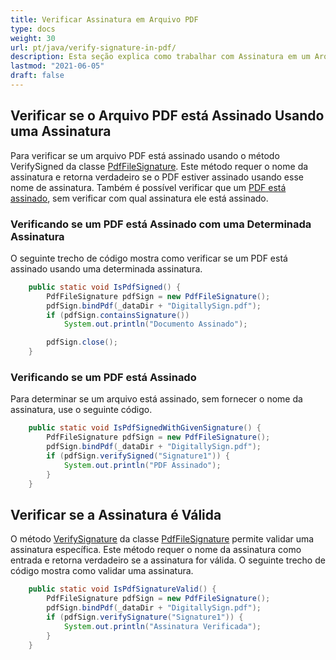 ```yaml
---
title: Verificar Assinatura em Arquivo PDF
type: docs
weight: 30
url: pt/java/verify-signature-in-pdf/
description: Esta seção explica como trabalhar com Assinatura em um Arquivo PDF usando a classe PdfFileSignature.
lastmod: "2021-06-05"
draft: false
---
```


## Verificar se o Arquivo PDF está Assinado Usando uma Assinatura

Para verificar se um arquivo PDF está assinado usando o método VerifySigned da classe [PdfFileSignature](https://reference.aspose.com/pdf/java/com.aspose.pdf.facades/PdfFileSignature). Este método requer o nome da assinatura e retorna verdadeiro se o PDF estiver assinado usando esse nome de assinatura. Também é possível verificar que um [PDF está assinado](/pdf/java/working-with-signature-in-a-pdf-file/), sem verificar com qual assinatura ele está assinado.

### Verificando se um PDF está Assinado com uma Determinada Assinatura

O seguinte trecho de código mostra como verificar se um PDF está assinado usando uma determinada assinatura.

```java
    public static void IsPdfSigned() {
        PdfFileSignature pdfSign = new PdfFileSignature();
        pdfSign.bindPdf(_dataDir + "DigitallySign.pdf");
        if (pdfSign.containsSignature())
            System.out.println("Documento Assinado");

        pdfSign.close();
    }
```


### Verificando se um PDF está Assinado

Para determinar se um arquivo está assinado, sem fornecer o nome da assinatura, use o seguinte código.

```java
    public static void IsPdfSignedWithGivenSignature() {
        PdfFileSignature pdfSign = new PdfFileSignature();
        pdfSign.bindPdf(_dataDir + "DigitallySign.pdf");
        if (pdfSign.verifySigned("Signature1")) {
            System.out.println("PDF Assinado");
        }
    }
```

## Verificar se a Assinatura é Válida

O método [VerifySignature](https://reference.aspose.com/pdf/java/com.aspose.pdf.facades/PdfFileSignature#verifySignature-java.lang.String-) da classe [PdfFileSignature](https://reference.aspose.com/pdf/java/com.aspose.pdf.facades/PdfFileSignature) permite validar uma assinatura específica. Este método requer o nome da assinatura como entrada e retorna verdadeiro se a assinatura for válida. O seguinte trecho de código mostra como validar uma assinatura.

```java
    public static void IsPdfSignatureValid() {
        PdfFileSignature pdfSign = new PdfFileSignature();
        pdfSign.bindPdf(_dataDir + "DigitallySign.pdf");
        if (pdfSign.verifySignature("Signature1")) {
            System.out.println("Assinatura Verificada");
        }
    }
```